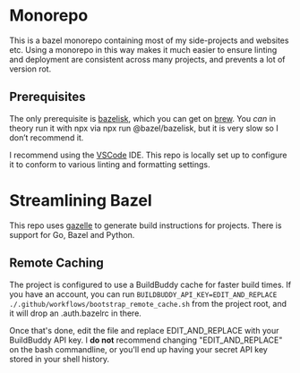 Monorepo
===============================================================================

This is a bazel monorepo containing most of my side-projects and websites etc.
Using a monorepo in this way makes it much easier to ensure linting and
deployment are consistent across many projects, and prevents a lot of version
rot.

Prerequisites
-------------------------------------------------------------------------------

The only prerequisite is [bazelisk], which you can get on [brew]. You _can_ in
theory run it with npx via npx run @bazel/bazelisk, but it is very slow so I
don’t recommend it.

I recommend using the [VSCode] IDE. This repo is locally set up to configure it
to conform to various linting and formatting settings.

[bazelisk]: https://github.com/bazelbuild/bazelisk
[brew]: https://brew.sh
[VSCode]: https://code.visualstudio.com

Streamlining Bazel
===============================================================================

This repo uses [gazelle] to generate build instructions for projects. There is
support for Go, Bazel and Python.

[gazelle]: https://github.com/bazelbuild/bazel-gazelle


Remote Caching
-------------------------------------------------------------------------------

The project is configured to use a BuildBuddy cache for faster build times. If
you have an account, you can run `BUILDBUDDY_API_KEY=EDIT_AND_REPLACE
./.github/workflows/bootstrap_remote_cache.sh` from the project root, and it
will drop an .auth.bazelrc in there.

Once that's done, edit the file and replace EDIT_AND_REPLACE with your
BuildBuddy API key. I **do not** recommend changing "EDIT_AND_REPLACE" on the
bash commandline, or you'll end up having your secret API key stored in your
shell history.
